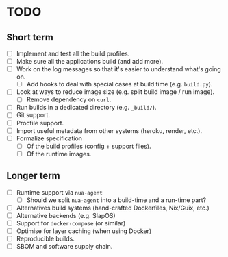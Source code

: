 # TODO

## Short term
 
- [ ] Implement and test all the build profiles.
- [ ] Make sure all the applications build (and add more).
- [ ] Work on the log messages so that it's easier to understand what's going on.
  - [ ] Add hooks to deal with special cases at build time (e.g. `build.py`).
- [ ] Look at ways to reduce image size (e.g. split build image / run image).
    - [ ] Remove dependency on `curl`.
- [ ] Run builds in a dedicated directory (e.g. `_build/`).
- [ ] Git support.
- [ ] Procfile support.
- [ ] Import useful metadata from other systems (heroku, render, etc.).
- [ ] Formalize specification
  - [ ] Of the build profiles (config + support files).
  - [ ] Of the runtime images. 
 
## Longer term

- [ ] Runtime support via `nua-agent`
  - [ ] Should we split `nua-agent` into a build-time and a run-time part?
- [ ] Alternatives build systems (hand-crafted Dockerfiles, Nix/Guix, etc.)
- [ ] Alternative backends (e.g. SlapOS)
- [ ] Support for `docker-compose` (or similar)
- [ ] Optimise for layer caching (when using Docker)
- [ ] Reproducible builds.
- [ ] SBOM and software supply chain.
